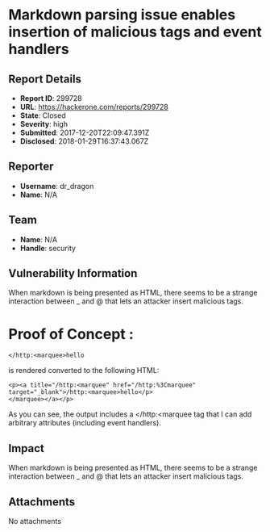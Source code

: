 # Markdown parsing issue enables insertion of malicious tags and event handlers

## Report Details
- **Report ID**: 299728
- **URL**: https://hackerone.com/reports/299728
- **State**: Closed
- **Severity**: high
- **Submitted**: 2017-12-20T22:09:47.391Z
- **Disclosed**: 2018-01-29T16:37:43.067Z

## Reporter
- **Username**: dr_dragon
- **Name**: N/A

## Team
- **Name**: N/A
- **Handle**: security

## Vulnerability Information
When markdown is being presented as HTML, there seems to be a strange interaction between _ and @ that lets an attacker insert malicious tags.

# Proof of Concept :
```
</http:<marquee>hello
```

is rendered converted to the following HTML:

```
<p><a title="/http:<marquee" href="/http:%3Cmarquee" target="_blank">/http:<marquee>hello</p>
</marquee></a></p>
```
As you can see, the output includes a </http:<marquee tag that I can add arbitrary attributes (including event handlers).

## Impact

When markdown is being presented as HTML, there seems to be a strange interaction between _ and @ that lets an attacker insert malicious tags.

## Attachments
No attachments

